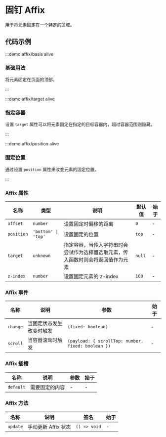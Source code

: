 # 固钉 Affix

用于将元素固定在一个特定的区域。

## 代码示例

:::demo affix/basis alive

### 基础用法

将元素固定在页面的顶部。

:::

:::demo affix/target alive

### 指定容器

设置 `target` 属性可以将元素固定在指定的目标容器内，超过容器范围则隐藏。

:::

:::demo affix/position alive

### 固定位置

通过设置 `position` 属性来改变元素的固定位置。

:::

### Affix 属性

| 名称       | 类型                | 说明                                                                             | 默认值 | 始于 |
| ---------- | ------------------- | -------------------------------------------------------------------------------- | ------ | ---- |
| `offset`   | `number`            | 设置固定时偏移的距离                                                             | `0`    | -    |
| `position` | `'bottom' \| 'top'` | 设置固定的位置                                                                   | `top`  | -    |
| `target`   | `unknown`           | 指定容器，当传入字符串时会尝试作为选择器选取元素，传入函数时则会将返回值作为元素 | `null` | -    |
| `z-index`  | `number`            | 设置固定元素的 z-index                                                           | `100`  | -    |

### Affix 事件

| 名称     | 说明                     | 参数                                               | 始于 |
| -------- | ------------------------ | -------------------------------------------------- | ---- |
| `change` | 当固定状态发生改变时触发 | `(fixed: boolean)`                                 | -    |
| `scroll` | 当容器滚动时触发         | `(payload: { scrollTop: number, fixed: boolean })` | -    |

### Affix 插槽

| 名称      | 说明           | 参数 | 始于 |
| --------- | -------------- | ---- | ---- |
| `default` | 需要固定的内容 | -    | -    |

### Affix 方法

| 名称     | 说明                | 签名         | 始于 |
| -------- | ------------------- | ------------ | ---- |
| `update` | 手动更新 Affix 状态 | `() => void` | -    |

